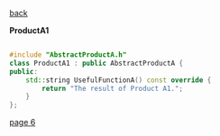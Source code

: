 [back](./page04.md)

**ProductA1**

```cpp

#include "AbstractProductA.h"
class ProductA1 : public AbstractProductA {
public:
    std::string UsefulFunctionA() const override {
        return "The result of Product A1.";
    }
};

```

[page 6](./page06.md)
